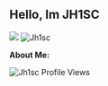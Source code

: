 ## Hello, Im JH1SC

<img style="text-align: center" src="[https://discord.c99.nl/widget/theme-3/647976088894439454.png](https://discord.c99.nl/widget/theme-2/827435578487472138.png)">
<img src="https://github-profile-trophy.vercel.app/?username=Jh1sc&theme=onedark&margin-w=15&margin-h=15&column=7&v=2" alt="Jh1sc" />


**About Me:**

<p align="left"> <img src="https://komarev.com/ghpvc/?username=Jh1sc&label=Profile%20views&color=0e75b6&style=flat" alt="Jh1sc Profile Views" /> </p>

